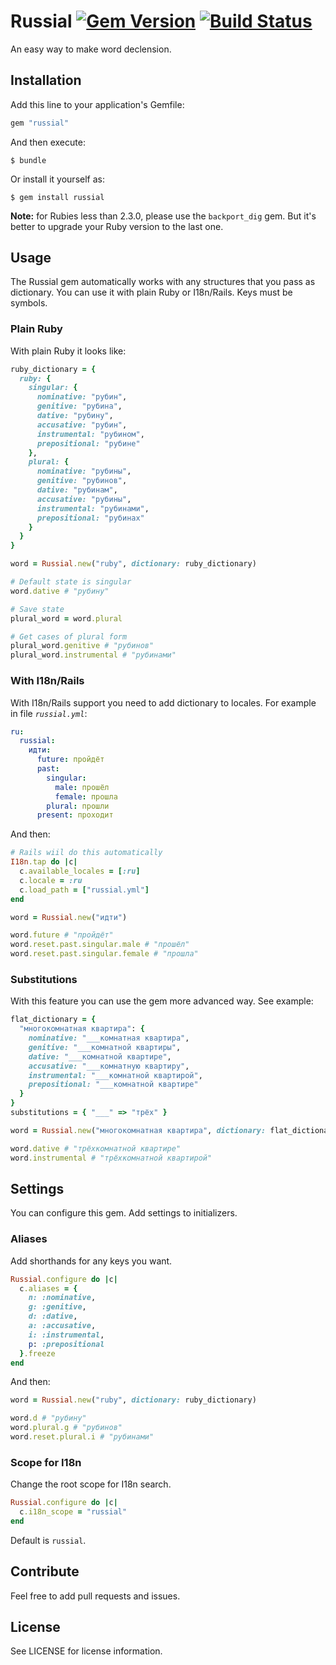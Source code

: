 # Russial [![Gem Version](https://badge.fury.io/rb/russial.svg)](https://badge.fury.io/rb/russial) [![Build Status](https://travis-ci.org/mestoru/russial.svg?branch=master)](https://travis-ci.org/mestoru/russial)

An easy way to make word declension.

## Installation

Add this line to your application's Gemfile:
```ruby
gem "russial"
```

And then execute:
```
$ bundle
```

Or install it yourself as:

```
$ gem install russial
```

**Note:** for Rubies less than 2.3.0, please use the `backport_dig` gem. But it's better to upgrade your Ruby version to the last one.

## Usage

The Russial gem automatically works with any structures that you pass as dictionary. You can use it with plain Ruby or I18n/Rails.
Keys must be symbols.

### Plain Ruby

With plain Ruby it looks like:

```ruby
ruby_dictionary = {
  ruby: {
    singular: {
      nominative: "рубин",
      genitive: "рубина",
      dative: "рубину",
      accusative: "рубин",
      instrumental: "рубином",
      prepositional: "рубине"
    },
    plural: {
      nominative: "рубины",
      genitive: "рубинов",
      dative: "рубинам",
      accusative: "рубины",
      instrumental: "рубинами",
      prepositional: "рубинах"
    }
  }   
}

word = Russial.new("ruby", dictionary: ruby_dictionary)

# Default state is singular
word.dative # "рубину"

# Save state
plural_word = word.plural

# Get cases of plural form
plural_word.genitive # "рубинов"
plural_word.instrumental # "рубинами"
```

### With I18n/Rails

With I18n/Rails support you need to add dictionary to locales. For example in file *`russial.yml`*:

```yaml
ru:
  russial:
    идти:
      future: пройдёт
      past:
        singular:
          male: прошёл
          female: прошла
        plural: прошли
      present: проходит
```

And then:

```ruby
# Rails wiil do this automatically
I18n.tap do |c|
  c.available_locales = [:ru]
  c.locale = :ru
  c.load_path = ["russial.yml"]
end

word = Russial.new("идти")

word.future # "пройдёт"
word.reset.past.singular.male # "прошёл"
word.reset.past.singular.female # "прошла"
```

### Substitutions

With this feature you can use the gem more advanced way. See example:

```ruby
flat_dictionary = {
  "многокомнатная квартира": { 
    nominative: "___комнатная квартира",
    genitive: "___комнатной квартиры",
    dative: "___комнатной квартире",
    accusative: "___комнатную квартиру",
    instrumental: "___комнатной квартирой",
    prepositional: "___комнатной квартире"
  }
}
substitutions = { "___" => "трёх" }

word = Russial.new("многокомнатная квартира", dictionary: flat_dictionary, substitutions: substitutions)

word.dative # "трёхкомнатной квартире"
word.instrumental # "трёхкомнатной квартирой"
```

## Settings

You can configure this gem. Add settings to initializers.

### Aliases

Add shorthands for any keys you want.

```ruby
Russial.configure do |c|
  c.aliases = {
    n: :nominative,
    g: :genitive,
    d: :dative,
    a: :accusative,
    i: :instrumental,
    p: :prepositional
  }.freeze
end
```

And then:

```ruby
word = Russial.new("ruby", dictionary: ruby_dictionary)

word.d # "рубину"
word.plural.g # "рубинов"
word.reset.plural.i # "рубинами"
```

### Scope for I18n

Change the root scope for I18n search.

```ruby
Russial.configure do |c|
  c.i18n_scope = "russial"
end
```

Default is `russial`.

## Contribute

Feel free to add pull requests and issues.

## License
  
See LICENSE for license information.
